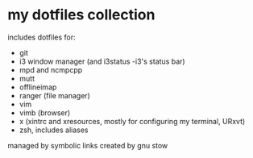 
# my dotfiles collection

includes dotfiles for:
* git
* i3 window manager (and i3status -i3's status bar)
* mpd and ncmpcpp
* mutt
* offlineimap
* ranger (file manager)
* vim 
* vimb (browser)
* x (xintrc and xresources, mostly for configuring my terminal, URxvt)
* zsh, includes aliases

managed by symbolic links created by gnu stow

